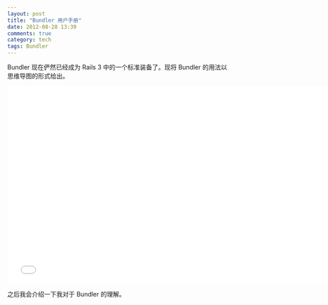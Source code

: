 ```yaml
---
layout: post
title: "Bundler 用户手册"
date: 2012-08-28 13:39
comments: true
category: tech 
tags: Bundler 
---
```


Bundler 现在俨然已经成为 Rails 3 中的一个标准装备了。现将 Bundler 的用法以思维导图的形式给出。

<!--more-->

<iframe id="xmindshare_embedviewer" src="//www.xmind.net/embed/zqWP?size=medium" width="750px" height="450px" frameborder="0" scrolling="no"></iframe>

之后我会介绍一下我对于 Bundler 的理解。
